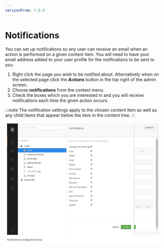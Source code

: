 ```yaml
---
versionFrom: 7.0.0
---
```


# Notifications

You can set up notifications so any user can receive an email when an action is performed on a given content item. You will need to have your email address added to your user profile for the notifications to be sent to you.

1. Right click the page you wish to be notified about. Alternatively when on the selected page click the ***Actions*** button in the top right of the admin screen.
2. Choose **notifications** from the context menu.
3. Check the boxes which you are interested in and you will receive notifications each time the given action occurs.

:::note
The notification settings apply to the chosen content item as well as any child items that appear below the item in the content tree.
:::

![notifications.jpg](images/notifications.jpg)
